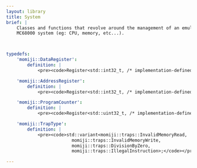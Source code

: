 ```yaml
---
layout: library
title: System
brief: |
    Classes and functions that revolve around the management of an emulated
    MC68000 system (eg: CPU, memory, etc...).



typedefs:
    'momiji::DataRegister':
        definition: |
            <pre><code>Register<std::int32_t, /* implementation-defined */></code></pre>

    'momiji::AddressRegister':
        definition: |
            <pre><code>Register<std::int32_t, /* implementation-defined */></code></pre>

    'momiji::ProgramCounter':
        definition: |
            <pre><code>Register<std::uint32_t, /* implementation-defined */></code></pre>

    'momiji::TrapType':
        definition: |
            <pre><code>std::variant<momiji::traps::InvalidMemoryRead,
                         momiji::traps::InvalidMemoryWrite,
                         momiji::traps::DivisionByZero,
                         momiji::traps::IllegalInstruction>;</code></pre>

---
```

